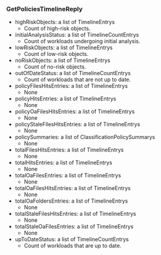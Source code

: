 ### GetPoliciesTimelineReply
- highRiskObjects: a list of TimelineEntrys
  - Count of high-risk objects.
- initialAnalysisStatus: a list of TimelineCountEntrys
  - Count of workloads undergoing initial analysis.
- lowRiskObjects: a list of TimelineEntrys
  - Count of low-risk objects.
- noRiskObjects: a list of TimelineEntrys
  - Count of no-risk objects.
- outOfDateStatus: a list of TimelineCountEntrys
  - Count of workloads that are not up to date.
- policyFilesHitsEntries: a list of TimelineEntrys
  - None
- policyHitsEntries: a list of TimelineEntrys
  - None
- policyOaFilesHitsEntries: a list of TimelineEntrys
  - None
- policyStaleFilesHitsEntries: a list of TimelineEntrys
  - None
- policySummaries: a list of ClassificationPolicySummarys
  - None
- totalFilesHitsEntries: a list of TimelineEntrys
  - None
- totalHitsEntries: a list of TimelineEntrys
  - None
- totalOaFilesEntries: a list of TimelineEntrys
  - None
- totalOaFilesHitsEntries: a list of TimelineEntrys
  - None
- totalOaFoldersEntries: a list of TimelineEntrys
  - None
- totalStaleFilesHitsEntries: a list of TimelineEntrys
  - None
- totalStaleOaFilesEntries: a list of TimelineEntrys
  - None
- upToDateStatus: a list of TimelineCountEntrys
  - Count of workloads that are up to date.

